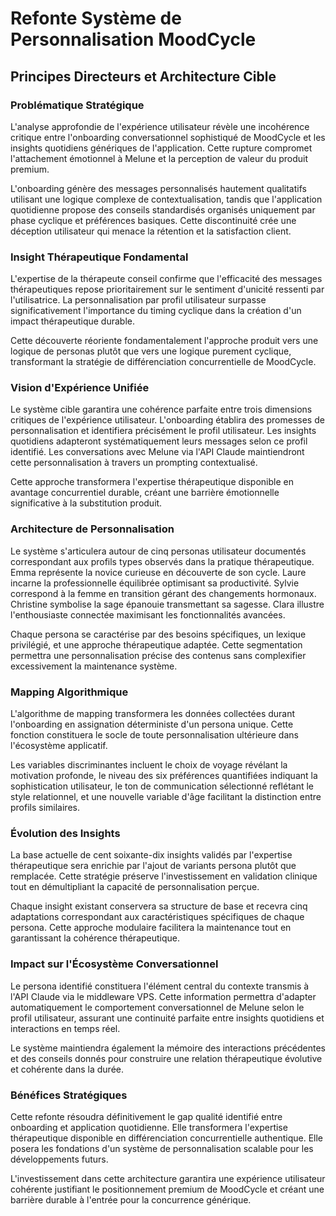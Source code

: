 # Refonte Système de Personnalisation MoodCycle
## Principes Directeurs et Architecture Cible

### Problématique Stratégique

L'analyse approfondie de l'expérience utilisateur révèle une incohérence critique entre l'onboarding conversationnel sophistiqué de MoodCycle et les insights quotidiens génériques de l'application. Cette rupture compromet l'attachement émotionnel à Melune et la perception de valeur du produit premium.

L'onboarding génère des messages personnalisés hautement qualitatifs utilisant une logique complexe de contextualisation, tandis que l'application quotidienne propose des conseils standardisés organisés uniquement par phase cyclique et préférences basiques. Cette discontinuité crée une déception utilisateur qui menace la rétention et la satisfaction client.

### Insight Thérapeutique Fondamental

L'expertise de la thérapeute conseil confirme que l'efficacité des messages thérapeutiques repose prioritairement sur le sentiment d'unicité ressenti par l'utilisatrice. La personnalisation par profil utilisateur surpasse significativement l'importance du timing cyclique dans la création d'un impact thérapeutique durable.

Cette découverte réoriente fondamentalement l'approche produit vers une logique de personas plutôt que vers une logique purement cyclique, transformant la stratégie de différenciation concurrentielle de MoodCycle.

### Vision d'Expérience Unifiée

Le système cible garantira une cohérence parfaite entre trois dimensions critiques de l'expérience utilisateur. L'onboarding établira des promesses de personnalisation et identifiera précisément le profil utilisateur. Les insights quotidiens adapteront systématiquement leurs messages selon ce profil identifié. Les conversations avec Melune via l'API Claude maintiendront cette personnalisation à travers un prompting contextualisé.

Cette approche transformera l'expertise thérapeutique disponible en avantage concurrentiel durable, créant une barrière émotionnelle significative à la substitution produit.

### Architecture de Personnalisation

Le système s'articulera autour de cinq personas utilisateur documentés correspondant aux profils types observés dans la pratique thérapeutique. Emma représente la novice curieuse en découverte de son cycle. Laure incarne la professionnelle équilibrée optimisant sa productivité. Sylvie correspond à la femme en transition gérant des changements hormonaux. Christine symbolise la sage épanouie transmettant sa sagesse. Clara illustre l'enthousiaste connectée maximisant les fonctionnalités avancées.

Chaque persona se caractérise par des besoins spécifiques, un lexique privilégié, et une approche thérapeutique adaptée. Cette segmentation permettra une personnalisation précise des contenus sans complexifier excessivement la maintenance système.

### Mapping Algorithmique

L'algorithme de mapping transformera les données collectées durant l'onboarding en assignation déterministe d'un persona unique. Cette fonction constituera le socle de toute personnalisation ultérieure dans l'écosystème applicatif.

Les variables discriminantes incluent le choix de voyage révélant la motivation profonde, le niveau des six préférences quantifiées indiquant la sophistication utilisateur, le ton de communication sélectionné reflétant le style relationnel, et une nouvelle variable d'âge facilitant la distinction entre profils similaires.

### Évolution des Insights

La base actuelle de cent soixante-dix insights validés par l'expertise thérapeutique sera enrichie par l'ajout de variants persona plutôt que remplacée. Cette stratégie préserve l'investissement en validation clinique tout en démultipliant la capacité de personnalisation perçue.

Chaque insight existant conservera sa structure de base et recevra cinq adaptations correspondant aux caractéristiques spécifiques de chaque persona. Cette approche modulaire facilitera la maintenance tout en garantissant la cohérence thérapeutique.

### Impact sur l'Écosystème Conversationnel

Le persona identifié constituera l'élément central du contexte transmis à l'API Claude via le middleware VPS. Cette information permettra d'adapter automatiquement le comportement conversationnel de Melune selon le profil utilisateur, assurant une continuité parfaite entre insights quotidiens et interactions en temps réel.

Le système maintiendra également la mémoire des interactions précédentes et des conseils donnés pour construire une relation thérapeutique évolutive et cohérente dans la durée.

### Bénéfices Stratégiques

Cette refonte résoudra définitivement le gap qualité identifié entre onboarding et application quotidienne. Elle transformera l'expertise thérapeutique disponible en différenciation concurrentielle authentique. Elle posera les fondations d'un système de personnalisation scalable pour les développements futurs.

L'investissement dans cette architecture garantira une expérience utilisateur cohérente justifiant le positionnement premium de MoodCycle et créant une barrière durable à l'entrée pour la concurrence générique.